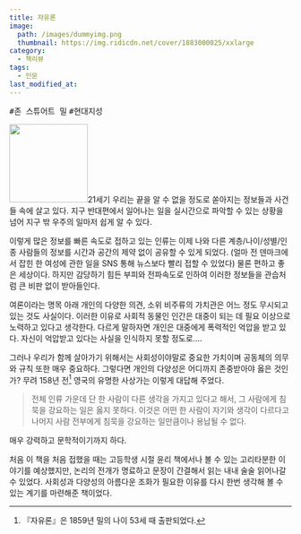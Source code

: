 ```yaml
---
title: 자유론
image: 
  path: /images/dummyimg.png
  thumbnail: https://img.ridicdn.net/cover/1883000025/xxlarge
category:
  - 책리뷰
tags:
  - 인문
last_modified_at:
---
```


<kbd>#존 스튜어트 밀</kbd> <kbd>#현대지성</kbd> 

<img src="https://img.ridicdn.net/cover/1883000025/xxlarge" style="width: 140px" class="align-left" alt=""/>21세기 우리는 끝을 알 수 없을 정도로 쏟아지는 정보들과 사건들 속에 살고 있다. 지구 반대편에서 일어나는 일을 실시간으로 파악할 수 있는 상황을 넘어 지구 밖 우주의 일마저 쉽게 알 수 있다.

이렇게 많은 정보를 빠른 속도로 접하고 있는 인류는 이제 나와 다른 계층/나이/성별/인종 사람들의 정보를 시간과 공간의 제약 없이 공유할 수 있게 되었다. (얼마 전 덴마크에서 잡힌 한 여성에 관한 일을 SNS 통해 뉴스보다 빨리 접할 수 있었다) 물론 편하고 좋은 세상이다. 하지만 감당하기 힘든 부피와 전파속도로 인하여 이러한 정보들을 관습처럼 큰 비판 없이 받아들인다.  

여론이라는 명목 아래 개인의 다양한 의견, 소위 비주류의 가치관은 어느 정도 무시되고 있는 것도 사실이다. 이러한 이유로 사회적 동물인 인간은 대중이 되는 데 필요 이상으로 노력하고 있다고 생각한다. 다르게 말하자면 개인은 대중에게 폭력적인 억압을 받고 있다. 자신이 억압받고 있다는 사실을 인식하지 못할 정도로….  

그러나 우리가 함께 살아가기 위해서는 사회성이야말로 중요한 가치이며 공동체의 의무와 규칙 또한 매우 중요하다. 그렇다면 개인의 다양성은 어디까지 존중받아야 옳은 것인가? 무려 158년 전[^1] 영국의 유명한 사상가는 이렇게 대답해 주었다.  

> 전체 인류 가운데 단 한 사람이 다른 생각을 가지고 있다고 해서, 그 사람에게 침묵을 강요하는 일은 옳지 못하다. 이것은 어떤 한 사람이 자기와 생각이 다르다고 나머지 사람 전부에게 침묵을 강요하는 일만큼이나 용납될 수 없다.

매우 강력하고 문학적이기까지 하다. 

처음 이 책을 처음 접했을 때는 고등학생 시절 윤리 책에서나 볼 수 있는 고리타분한 이야기를 예상했지만, 논리의 전개가 명료하고 문장이 간결해서 읽는 내내 술술 읽어나갈 수 있었다. 사회성과 다양성의 아름다운 조화가 필요한 이유를 다시 한번 생각해 볼 수 있는 계기를 마련해준 책이었다. 



[^1]: 『자유론』은 1859년 밀의 나이 53세 때 출판되었다.